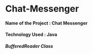 # Chat-Messenger

#### Name of the Project : Chat Messenger

#### Technology Used : Java

##### BufferedReader Class
